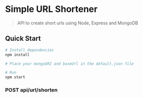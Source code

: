 # Simple URL Shortener

> API to create short urls using Node, Express and MongoDB

## Quick Start

```bash
# Install dependencies
npm install

# Place your mongoURI and baseUrl in the default.json file

# Run
npm start
```

### POST api/url/shorten
